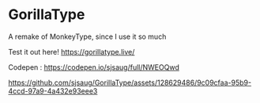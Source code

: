# GorillaType
A remake of MonkeyType, since I use it so much <br />

Test it out here! https://gorillatype.live/ <br />

Codepen : https://codepen.io/sjsaug/full/NWEOQwd

https://github.com/sjsaug/GorillaType/assets/128629486/9c09cfaa-95b9-4ccd-97a9-4a432e93eee3
